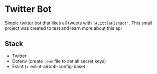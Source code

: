 # Twitter Bot

Simple twitter bot that likes all tweets with `'#LittleFishBot'`.
This small project was created to test and learn more about this api

## Stack

- Twitter 
- Dotenv (create `.env` file to set all secret keys)
- Eslint (+ eslint-airbnb-config-base)
